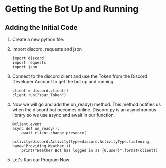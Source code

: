 # Getting the Bot Up and Running

## Adding the Initial Code

1. Create a new python file:

2. Import discord, requests and json
    ```
    import discord
    import requests
    import json
    ```

3. Connect to the discord client and use the Token from the Discord Developer Account to get the bot up and running
    ```
    client = discord.client()
    client.run("Your_Token")
    ```

4. Now we will go and add the on_ready() method. This method notifies us when the discord bot becomes online. Discord.py is an asynchronous library so we use async and await in our function.
    ```
    @client.event
    async def on_ready():
        await client.change_presence(
            activity=discord.Activity(type=discord.ActivityType.listening, name='Providing Weather'))
        print("Weather Bot has logged in as {0.user}".format(client))
    ```

5. Let's Run our Program Now:

